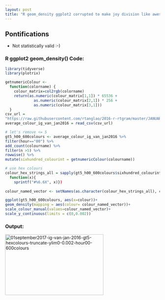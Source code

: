 ```yaml
---
layout: post
title: "R geom_density ggplot2 corrupted to make joy division like awesomeness"
---
```


## Pontifications

* Not statistically valid :-)


### R ggplot2 geom_density() Code:

```R
library(tidyverse)
library(plotrix)

getnumericColour <-
  function(colorname) {
    colour_matrix=col2rgb(colorname)
    return(as.numeric(colour_matrix[1,1]) * 65536 +
             as.numeric(colour_matrix[2,1]) * 256 +
             as.numeric(colour_matrix[3,1]))
  }
csv_url = 
"https://raw.githubusercontent.com/rtanglao/2016-r-rtgram/master/JANUARY2016/january2016-ig-van-avgcolour-id-mf-month-day-daynum-unixtime-hour-colourname.csv"
average_colour_ig_van_jan2016 = read_csv(csv_url)

# let's remove <= 5
gt5_h00_600colours <- average_colour_ig_van_jan2016 %>%
filter(hour=="00") %>%
add_count(colourname) %>%
filter(n >5) %>%
rowwise() %>%
mutate(sixhundred_colourint = getnumericColour(colourname))

# use hex colours
colour_hex_strings_all = sapply(gt5_h00_600colours$sixhundred_colourint, function(x){
  function(x){
    sprintf("#%6.6X", x)})
             
colour_named_vector <- setNames(as.character(colour_hex_strings_all), colour_hex_strings_all)

ggplot(gt5_h00_600colours, aes(x=colour))+
geom_density(mapping = aes(colour= colour_named_vector))+
scale_colour_manual(values=colour_named_vector)+
scale_y_continuous(limits = c(0,0.002))
```

### Output:

<a data-flickr-embed="true"  href="https://www.flickr.com/photos/roland/36173254743/in/datetaken-public/" title="01september2017-ig-van-jan-2016-gt5-hexcolours-truncate-ylim0-0.002-hour00-600colours"><img src="https://farm5.staticflickr.com/4396/36173254743_76f71b0833_n.jpg" width="320" height="198" alt="01september2017-ig-van-jan-2016-gt5-hexcolours-truncate-ylim0-0.002-hour00-600colours"></a><script async src="//embedr.flickr.com/assets/client-code.js" charset="utf-8"></script>
